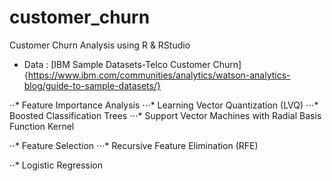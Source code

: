 # customer_churn
Customer Churn Analysis using R &amp; RStudio

* Data : [IBM Sample Datasets-Telco Customer Churn]{https://www.ibm.com/communities/analytics/watson-analytics-blog/guide-to-sample-datasets/}


⋅⋅* Feature Importance Analysis
⋅⋅⋅* Learning Vector Quantization (LVQ)
⋅⋅⋅* Boosted Classification Trees
⋅⋅⋅* Support Vector Machines with Radial Basis Function Kernel

⋅⋅* Feature Selection
⋅⋅⋅* Recursive Feature Elimination (RFE)

⋅⋅* Logistic Regression 

